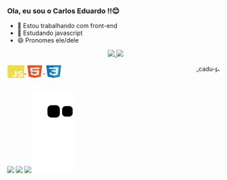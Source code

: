 ### Ola, eu sou o Carlos Eduardo !!😊
- 🔭 Estou trabalhando com front-end
- 🌱 Estudando javascript
- 😄 Pronomes ele/dele

<div align="center">
  <a href="https://github.com/cadu8">
  <img height="182em" src="https://github-readme-stats.vercel.app/api?username=cadu8&show_icons=true&theme=dracula&include_all_commits=true&count_private=true"/>
  <img height="140em" src="https://github-readme-stats.vercel.app/api/top-langs/?username=cadu8&layout=compact&langs_count=7&theme=dracula"/>
</div>
<div style="display: inline_block"><br>
  <img align="center" alt="cadu-Js" height="30" width="40" src="https://raw.githubusercontent.com/devicons/devicon/master/icons/javascript/javascript-plain.svg">
  <img align="center" alt="cadu-HTML" height="30" width="40" src="https://raw.githubusercontent.com/devicons/devicon/master/icons/html5/html5-original.svg">
  <img align="center" alt="cadu-CSS" height="30" width="40" src="https://raw.githubusercontent.com/devicons/devicon/master/icons/css3/css3-original.svg">
  <img align="right" alt="cadu-pic" height="130" style="border-radius:50px;" src="https://cdn.discordapp.com/attachments/715599318115156009/985907680273137724/Design_sem_nome_1.gif">
  </div>
  
  ##
  
  <div> 
  
  <a href="https://instagram.com/caadu.u?utm_medium=copy_link" target="_blank"><img src="https://img.shields.io/badge/-Instagram-%23E4405F?style=for-the-badge&logo=instagram&logoColor=white" target="_blank"></a>
  <a href="https://www.linkedin.com/in/carlos-eduardo-pedrozo-lemes-04005019a" target="_blank"><img src="https://img.shields.io/badge/-LinkedIn-%230077B5?style=for-the-badge&logo=linkedin&logoColor=white" target="_blank"></a> 
  <a href = "mailto:cadu8344@gmail.com"><img src="https://img.shields.io/badge/-Gmail-%23333?style=for-the-badge&logo=gmail&logoColor=white" target="_blank"></a>
 ![Snake animation](https://github.com/cadu8/cadu8/blob/output/github-contribution-grid-snake.svg)
</div>
  
  
